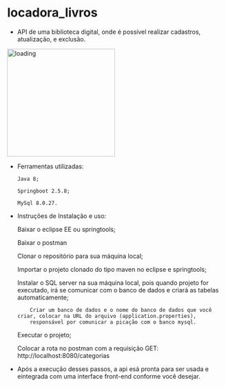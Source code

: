 # locadora_livros

- API de uma biblioteca digital, onde é possível realizar cadastros, atualização, e exclusão.
<img src="https://images.genial.ly/genially/layouts/f898cb55-5ea4-4bd6-a966-cae379c2b895.gif?5eb353286780410d5780fc6d&1637712000063" alt="loading" width="250px"/>
 
- Ferramentas utilizadas:

      Java 8;
    
      Springboot 2.5.8;
    
      MySql 8.0.27.
      
- Instruções de Instalação e uso:

    Baixar o eclipse EE ou springtools;
    
    Baixar o postman
    
    Clonar o repositório para sua máquina local;
    
    Importar o projeto clonado do tipo maven no eclipse e springtools;
    
    Instalar o SQL server na sua máquina local, pois quando  projeto for executado, irá se comunicar com o banco de dados e criará as tabelas automaticamente;
          
          Criar um banco de dados e o nome do banco de dados que você criar, colocar na URL do arquivo (application.properties), 
          responsável por comunicar a picação com o banco mysql.
        
    Executar o projeto;
    
    Colocar a rota no postman com a requisição GET: http://localhost:8080/categorias
    
- Após a execução desses passos, a api esá pronta para ser usada e eintegrada com uma interface front-end conforme você desejar.
   
